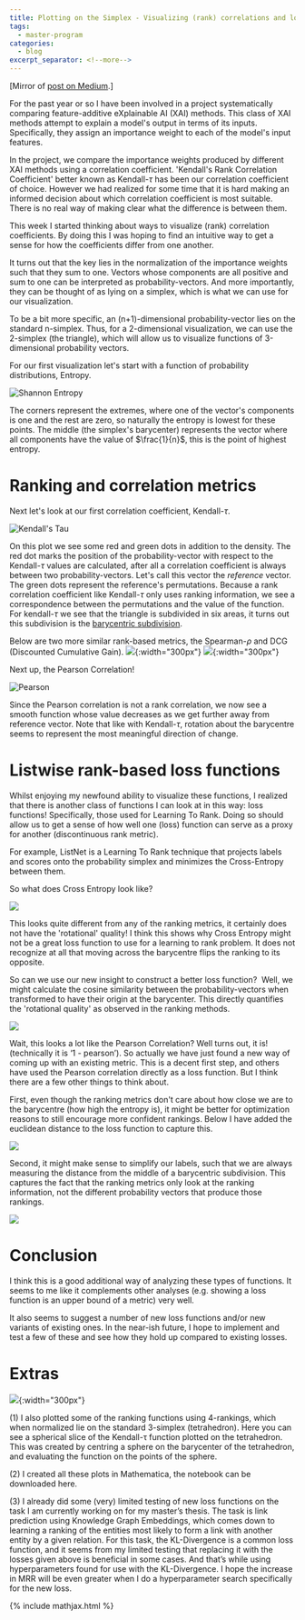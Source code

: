 ```yaml
---
title: Plotting on the Simplex - Visualizing (rank) correlations and losses.
tags:
  - master-program
categories:
  - blog 
excerpt_separator: <!--more-->
---
```


[Mirror of [post on Medium](https://sfschouten.medium.com/plotting-on-the-simplex-visualizing-rank-correlations-and-losses-182dd781f531).]

For the past year or so I have been involved in a project systematically comparing feature-additive eXplainable AI (XAI) methods. This class of XAI methods attempt to explain a model's output in terms of its inputs. Specifically, they assign an importance weight to each of the model's input features.
<!--more-->
In the project, we compare the importance weights produced by different XAI methods using a correlation coefficient. 'Kendall's Rank Correlation Coefficient' better known as Kendall-$\tau$ has been our correlation coefficient of choice. 
However we had realized for some time that it is hard making an informed decision about which correlation coefficient is most suitable. There is no real way of making clear what the difference is between them.

This week I started thinking about ways to visualize (rank) correlation coefficients. By doing this I was hoping to find an intuitive way to get a sense for how the coefficients differ from one another.

It turns out that the key lies in the normalization of the importance weights such that they sum to one. Vectors whose components are all positive and sum to one can be interpreted as probability-vectors. And more importantly, they can be thought of as lying on a simplex, which is what we can use for our visualization.

To be a bit more specific, an (n+1)-dimensional probability-vector lies on the standard n-simplex. Thus, for a 2-dimensional visualization, we can use the 2-simplex (the triangle), which will allow us to visualize functions of 3-dimensional probability vectors.

For our first visualization let's start with a function of probability distributions, Entropy.

![Shannon Entropy](/assets/images/2021-05-15-visualisation/shannon_entropy.png)

The corners represent the extremes, where one of the vector's components is one and the rest are zero, so naturally the entropy is lowest for these points.
The middle (the simplex's barycenter) represents the vector where all components have the value of $\frac{1}{n}$, this is the point of highest entropy.

# Ranking and correlation metrics

Next let's look at our first correlation coefficient, Kendall-$\tau$.

![Kendall's Tau](/assets/images/2021-05-15-visualisation/kendall_tau.png)

On this plot we see some red and green dots in addition to the density. The red dot marks the position of the probability-vector with respect to the Kendall-$\tau$ values are calculated, after all a correlation coefficient is always between two probability-vectors. Let's call this vector the *reference* vector.
The green dots represent the reference's permutations. Because a rank correlation coefficient like Kendall-$\tau$ only uses ranking information, we see a correspondence between the permutations and the value of the function.
For kendall-$\tau$ we see that the triangle is subdivided in six areas, it turns out this subdivision is the [barycentric subdivision](https://en.wikipedia.org/wiki/Barycentric_subdivision). 

Below are two more similar rank-based metrics, the Spearman-$\rho$ and DCG (Discounted Cumulative Gain).
![](/assets/images/2021-05-15-visualisation/spearman_rho.png){:width="300px"}
![](/assets/images/2021-05-15-visualisation/dcg.png){:width="300px"}

Next up, the Pearson Correlation!

![Pearson](/assets/images/2021-05-15-visualisation/pearson.png)

Since the Pearson correlation is not a rank correlation, we now see a smooth function whose value decreases as we get further away from reference vector. 
Note that like with Kendall-$\tau$, rotation about the barycentre seems to represent the most meaningful direction of change.

# Listwise rank-based loss functions
Whilst enjoying my newfound ability to visualize these functions, I realized that there is another class of functions I can look at in this way: loss functions! Specifically, those used for Learning To Rank. Doing so should allow us to get a sense of how well one (loss) function can serve as a proxy for another (discontinuous rank metric).

For example, ListNet is a Learning To Rank technique that projects labels and scores onto the probability simplex and minimizes the Cross-Entropy between them.

So what does Cross Entropy look like?

![](/assets/images/2021-05-15-visualisation/cross_entropy.png)

This looks quite different from any of the ranking metrics, it certainly does not have the 'rotational' quality!
I think this shows why Cross Entropy might not be a great loss function to use for a learning to rank problem.
It does not recognize at all that moving across the barycentre flips the ranking to its opposite.

So can we use our new insight to construct a better loss function? 
Well, we might calculate the cosine similarity between the probability-vectors when transformed to have their origin at the barycenter. This directly quantifies the 'rotational quality' as observed in the ranking methods.

![](/assets/images/2021-05-15-visualisation/barycentric_cos.png)

Wait, this looks a lot like the Pearson Correlation? Well turns out, it is! (technically it is ‘1 - pearson’). So actually we have just found a new way of coming up with an existing metric. This is a decent first step, and others have used the Pearson correlation directly as a loss function. But I think there are a few other things to think about.

First, even though the ranking metrics don't care about how close we are to the barycentre (how high the entropy is), it might be better for optimization reasons to still encourage more confident rankings. Below I have added the euclidean distance to the loss function to capture this.

![](/assets/images/2021-05-15-visualisation/barycentric_proposed.png)

Second, it might make sense to simplify our labels, such that we are always measuring the distance from the middle of a barycentric subdivision. This captures the fact that the ranking metrics only look at the ranking information, not the different probability vectors that produce those rankings.

![](/assets/images/2021-05-15-visualisation/barycentric_proposed_2.png)

# Conclusion
I think this is a good additional way of analyzing these types of functions. It seems to me like it complements other analyses (e.g. showing a loss function is an upper bound of a metric) very well.

It also seems to suggest a number of new loss functions and/or new variants of existing ones. In the near-ish future, I hope to implement and test a few of these and see how they hold up compared to existing losses.

# Extras
![](/assets/images/2021-05-15-visualisation/4_ranking_kendall_tau.png){:width="300px"}

(1) I also plotted some of the ranking functions using 4-rankings, which when normalized lie on the standard 3-simplex (tetrahedron). Here you can see a spherical slice of the Kendall-τ function plotted on the tetrahedron. This was created by centring a sphere on the barycenter of the tetrahedron, and evaluating the function on the points of the sphere.

(2) I created all these plots in Mathematica, the notebook can be downloaded here.

(3) I already did some (very) limited testing of new loss functions on the task I am currently working on for my master’s thesis. The task is link prediction using Knowledge Graph Embeddings, which comes down to learning a ranking of the entities most likely to form a link with another entity by a given relation. For this task, the KL-Divergence is a common loss function, and it seems from my limited testing that replacing it with the losses given above is beneficial in some cases. And that’s while using hyperparameters found for use with the KL-Divergence. I hope the increase in MRR will be even greater when I do a hyperparameter search specifically for the new loss.


{% include mathjax.html %}
